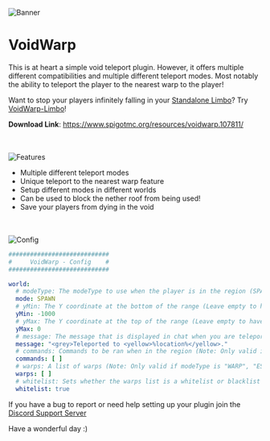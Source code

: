 ![Banner](https://imgur.com/llldWYu.png)
# VoidWarp
This is at heart a simple void teleport plugin. However, it offers multiple different compatibilities and multiple different teleport modes. Most notably the ability to teleport the player to the nearest warp to the player!

Want to stop your players infinitely falling in your [Standalone Limbo](https://www.spigotmc.org/resources/limbo-standalone-server-lightweight-solution-for-afk-or-waiting-rooms-in-your-server-network.82468/)? Try [VoidWarp-Limbo](https://github.com/CoolDCB/VoidWarp-Limbo)!

**Download Link**: https://www.spigotmc.org/resources/voidwarp.107811/

<br/><br/>
![Features](https://imgur.com/ziDphRe.png)
- Multiple different teleport modes
- Unique teleport to the nearest warp feature
- Setup different modes in different worlds
- Can be used to block the nether roof from being used!
- Save your players from dying in the void

<br/><br/>
![Config](https://imgur.com/UUHchLd.png)
```yaml
############################
#     VoidWarp - Config    #
############################

world:
  # modeType: The modeType to use when the player is in the region (SPAWN/COMMAND/WARP/ESSENTIALS_WARP/HUSKHOME_WARP)
  mode: SPAWN
  # yMin: The Y coordinate at the bottom of the range (Leave empty to have no minimum)
  yMin: -1000
  # yMax: The Y coordinate at the top of the range (Leave empty to have no maximum)
  yMax: 0
  # message: The message that is displayed in chat when you are teleported
  message: "<grey>Teleported to <yellow>%location%</yellow>."
  # commands: Commands to be ran when in the region (Note: Only valid if modeType is "COMMAND") (COMMANDS CURRENTLY ONLY RAN AS PLAYER)
  commands: [ ]
  # warps: A list of warps (Note: Only valid if modeType is "WARP", "ESSENTIALS_WARP" OR "HUSKHOME_WARP")
  warps: [ ]
  # whitelist: Sets whether the warps list is a whitelist or blacklist (Note: Only valid if modeType is "WARP")
  whitelist: true
```

If you have a bug to report or need help setting up your plugin join the [Discord Support Server](https://discord.gg/p3duRZsZ2f)


Have a wonderful day :)
